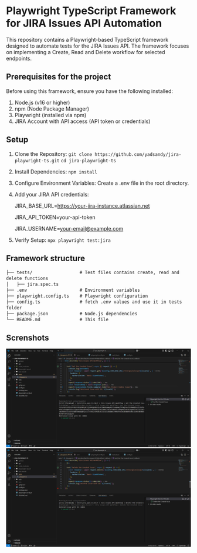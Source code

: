 # Playwright TypeScript Framework for JIRA Issues API Automation

This repository contains a Playwright-based TypeScript framework designed to automate tests for the JIRA Issues API. The framework focuses on implementing a Create, Read and Delete workflow for selected endpoints. 

## Prerequisites for the project

Before using this framework, ensure you have the following installed:
1. Node.js (v16 or higher)
2. npm (Node Package Manager)
3. Playwright (installed via npm)
4. JIRA Account with API access (API token or credentials)


## Setup

1. Clone the Repository:
  `git clone https://github.com/yadsandy/jira-playwright-ts.git`
  `cd jira-playwright-ts`
2. Install Dependencies:
  `npm install`
3. Configure Environment Variables:
  Create a .env file in the root directory.

4. Add your JIRA API credentials:

    JIRA_BASE_URL=https://your-jira-instance.atlassian.net
  
    JIRA_API_TOKEN=your-api-token
  
    JIRA_USERNAME=your-email@example.com
  
5. Verify Setup:
  `npx playwright test:jira`


## Framework structure
```jira-playwright-ts/
├── tests/                  # Test files contains create, read and delete functions
│   ├── jira.spec.ts
├── .env                    # Environment variables
├── playwright.config.ts    # Playwright configuration
├── config.ts               # fetch .env values and use it in tests folder
├── package.json            # Node.js dependencies
└── README.md               # This file
```

## Screnshots
![Screenshot 2025-02-01 003609.png](images/Screenshot%202025-02-01%20003609.png)
![Screenshot 2025-02-01 003640.png](images/Screenshot%202025-02-01%20003640.png)